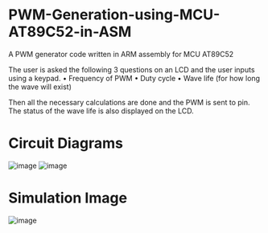# PWM-Generation-using-MCU-AT89C52-in-ASM
A PWM generator code written in ARM assembly for MCU AT89C52

The user is asked the following 3 questions on an LCD and the user inputs using a keypad.
• Frequency of PWM
• Duty cycle
• Wave life (for how long the wave will exist)

Then all the necessary calculations are done and the PWM is sent to pin.
The status of the wave life is also displayed on the LCD.

# Circuit Diagrams
![image](https://user-images.githubusercontent.com/118768714/217036466-825e7449-49cd-4b39-b736-4bc272ec5586.png)
![image](https://user-images.githubusercontent.com/118768714/217036581-0782cbb4-6555-4860-918a-6f5144451a90.png)




# Simulation Image
![image](https://user-images.githubusercontent.com/118768714/217037461-3e4af69b-b5f2-4db3-bfef-5e1232e1126e.png)
